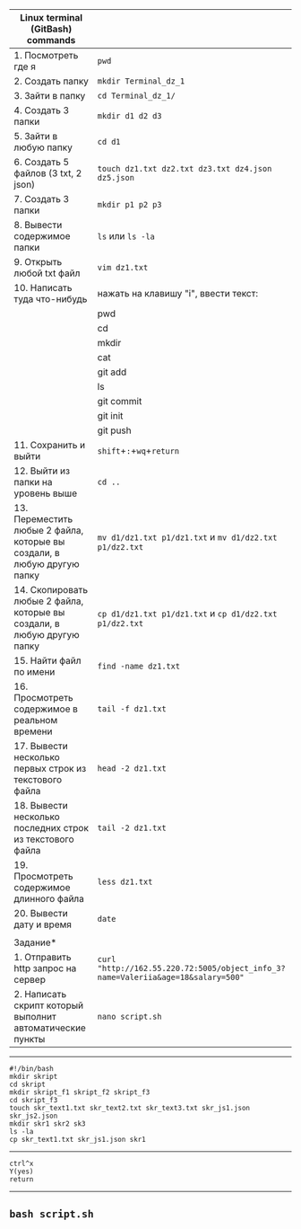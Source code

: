 |Linux terminal (GitBash) commands||
|---|---|
|1. Посмотреть где я|```pwd```|
|2. Создать папку|```mkdir Terminal_dz_1```|
|3. Зайти в папку|```cd Terminal_dz_1/```|
|4. Создать 3 папки|```mkdir d1 d2 d3```|
|5. Зайти в любую папку|```cd d1```|
|6. Создать 5 файлов (3 txt, 2 json)|```touch dz1.txt dz2.txt dz3.txt dz4.json dz5.json```|
|7. Создать 3 папки|```mkdir p1 p2 p3```|
|8. Вывести содержимое папки|```ls``` или ```ls -la```|
|9. Открыть любой txt файл|```vim dz1.txt```|
|10. Написать туда что-нибудь|нажать на клавишу "i", ввести текст:
||                                                pwd
||                                                cd
||                                                mkdir
||                                                cat
||                                                git add
||                                                ls
||                                                git commit
||                                                git init
||                                                git push|
|11. Сохранить и выйти|```shift```+```:```+```wq```+```return```|
|12. Выйти из папки на уровень выше|```cd ..```|
|13. Переместить любые 2 файла, которые вы создали, в любую другую папку|```mv d1/dz1.txt p1/dz1.txt``` и ```mv d1/dz2.txt p1/dz2.txt```|
|14. Скопировать любые 2 файла, которые вы создали, в любую другую папку|```cp d1/dz1.txt p1/dz1.txt``` и ```cp d1/dz2.txt p1/dz2.txt```|
|15. Найти файл по имени|```find -name dz1.txt```|
|16. Просмотреть содержимое в реальном времени|```tail -f dz1.txt```|
|17. Вывести несколько первых строк из текстового файла|```head -2 dz1.txt```|
|18. Вывести несколько последних строк из текстового файла|```tail -2 dz1.txt```|
|19. Просмотреть содержимое длинного файла|```less dz1.txt```|
|20. Вывести дату и время|```date```|
|||
|Задание*||
|1. Отправить http запрос на сервер|```curl "http://162.55.220.72:5005/object_info_3?name=Valeriia&age=18&salary=500"```|
|2. Написать скрипт который выполнит автоматические пункты|```nano script.sh```|
-------------------------------------
```
#!/bin/bash
mkdir skript
cd skript
mkdir skript_f1 skript_f2 skript_f3
cd skript_f3
touch skr_text1.txt skr_text2.txt skr_text3.txt skr_js1.json skr_js2.json
mkdir skr1 skr2 sk3
ls -la
cp skr_text1.txt skr_js1.json skr1
```
------------------------------------
```
ctrl^x 
Y(yes)
return
```
------------------------------------
```bash script.sh```
------------------------------------
